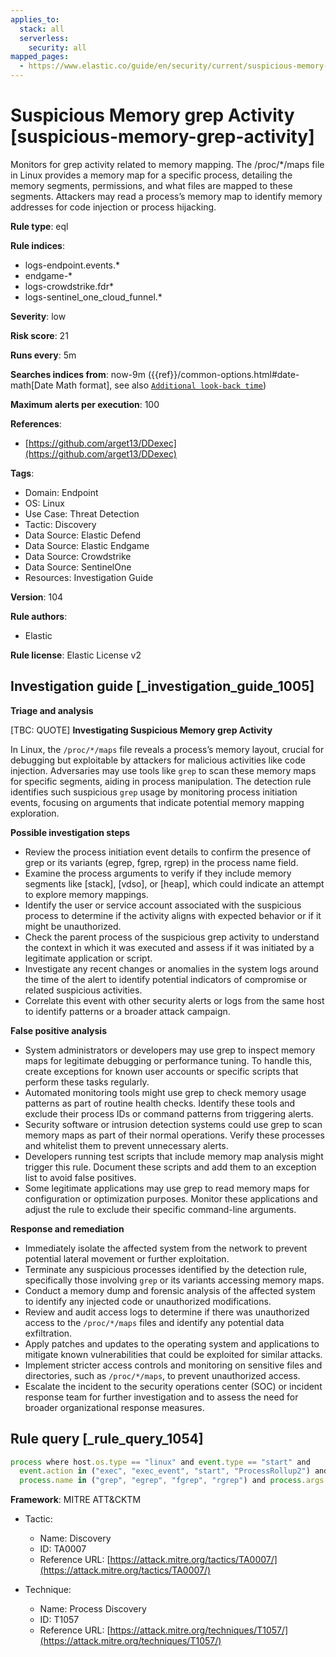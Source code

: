 ```yaml
---
applies_to:
  stack: all
  serverless:
    security: all
mapped_pages:
  - https://www.elastic.co/guide/en/security/current/suspicious-memory-grep-activity.html
---
```


# Suspicious Memory grep Activity [suspicious-memory-grep-activity]

Monitors for grep activity related to memory mapping. The /proc/*/maps file in Linux provides a memory map for a specific process, detailing the memory segments, permissions, and what files are mapped to these segments. Attackers may read a process’s memory map to identify memory addresses for code injection or process hijacking.

**Rule type**: eql

**Rule indices**:

* logs-endpoint.events.*
* endgame-*
* logs-crowdstrike.fdr*
* logs-sentinel_one_cloud_funnel.*

**Severity**: low

**Risk score**: 21

**Runs every**: 5m

**Searches indices from**: now-9m ({{ref}}/common-options.html#date-math[Date Math format], see also [`Additional look-back time`](docs-content://solutions/security/detect-and-alert/create-detection-rule.md#rule-schedule))

**Maximum alerts per execution**: 100

**References**:

* [https://github.com/arget13/DDexec](https://github.com/arget13/DDexec)

**Tags**:

* Domain: Endpoint
* OS: Linux
* Use Case: Threat Detection
* Tactic: Discovery
* Data Source: Elastic Defend
* Data Source: Elastic Endgame
* Data Source: Crowdstrike
* Data Source: SentinelOne
* Resources: Investigation Guide

**Version**: 104

**Rule authors**:

* Elastic

**Rule license**: Elastic License v2

## Investigation guide [_investigation_guide_1005]

**Triage and analysis**

[TBC: QUOTE]
**Investigating Suspicious Memory grep Activity**

In Linux, the `/proc/*/maps` file reveals a process’s memory layout, crucial for debugging but exploitable by attackers for malicious activities like code injection. Adversaries may use tools like `grep` to scan these memory maps for specific segments, aiding in process manipulation. The detection rule identifies such suspicious `grep` usage by monitoring process initiation events, focusing on arguments that indicate potential memory mapping exploration.

**Possible investigation steps**

* Review the process initiation event details to confirm the presence of grep or its variants (egrep, fgrep, rgrep) in the process name field.
* Examine the process arguments to verify if they include memory segments like [stack], [vdso], or [heap], which could indicate an attempt to explore memory mappings.
* Identify the user or service account associated with the suspicious process to determine if the activity aligns with expected behavior or if it might be unauthorized.
* Check the parent process of the suspicious grep activity to understand the context in which it was executed and assess if it was initiated by a legitimate application or script.
* Investigate any recent changes or anomalies in the system logs around the time of the alert to identify potential indicators of compromise or related suspicious activities.
* Correlate this event with other security alerts or logs from the same host to identify patterns or a broader attack campaign.

**False positive analysis**

* System administrators or developers may use grep to inspect memory maps for legitimate debugging or performance tuning. To handle this, create exceptions for known user accounts or specific scripts that perform these tasks regularly.
* Automated monitoring tools might use grep to check memory usage patterns as part of routine health checks. Identify these tools and exclude their process IDs or command patterns from triggering alerts.
* Security software or intrusion detection systems could use grep to scan memory maps as part of their normal operations. Verify these processes and whitelist them to prevent unnecessary alerts.
* Developers running test scripts that include memory map analysis might trigger this rule. Document these scripts and add them to an exception list to avoid false positives.
* Some legitimate applications may use grep to read memory maps for configuration or optimization purposes. Monitor these applications and adjust the rule to exclude their specific command-line arguments.

**Response and remediation**

* Immediately isolate the affected system from the network to prevent potential lateral movement or further exploitation.
* Terminate any suspicious processes identified by the detection rule, specifically those involving `grep` or its variants accessing memory maps.
* Conduct a memory dump and forensic analysis of the affected system to identify any injected code or unauthorized modifications.
* Review and audit access logs to determine if there was unauthorized access to the `/proc/*/maps` files and identify any potential data exfiltration.
* Apply patches and updates to the operating system and applications to mitigate known vulnerabilities that could be exploited for similar attacks.
* Implement stricter access controls and monitoring on sensitive files and directories, such as `/proc/*/maps`, to prevent unauthorized access.
* Escalate the incident to the security operations center (SOC) or incident response team for further investigation and to assess the need for broader organizational response measures.


## Rule query [_rule_query_1054]

```js
process where host.os.type == "linux" and event.type == "start" and
  event.action in ("exec", "exec_event", "start", "ProcessRollup2") and
  process.name in ("grep", "egrep", "fgrep", "rgrep") and process.args in ("[stack]", "[vdso]", "[heap]")
```

**Framework**: MITRE ATT&CKTM

* Tactic:

    * Name: Discovery
    * ID: TA0007
    * Reference URL: [https://attack.mitre.org/tactics/TA0007/](https://attack.mitre.org/tactics/TA0007/)

* Technique:

    * Name: Process Discovery
    * ID: T1057
    * Reference URL: [https://attack.mitre.org/techniques/T1057/](https://attack.mitre.org/techniques/T1057/)



